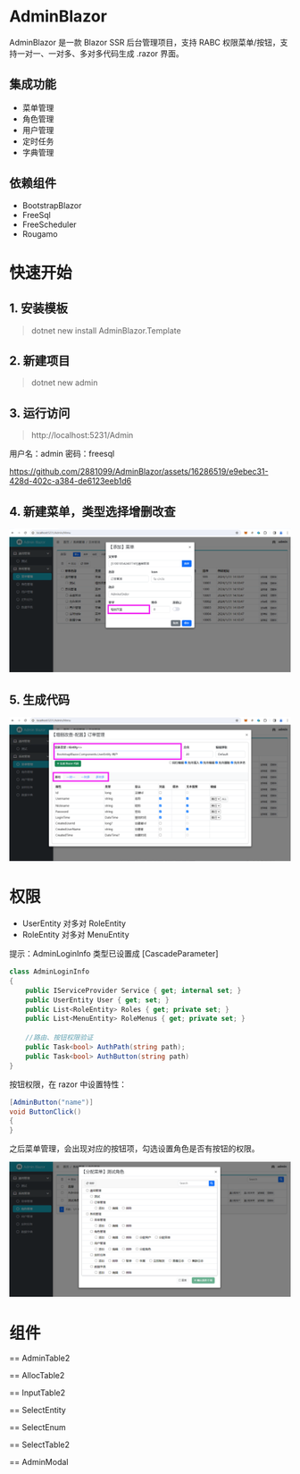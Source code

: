 # AdminBlazor

AdminBlazor 是一款 Blazor SSR 后台管理项目，支持 RABC 权限菜单/按钮，支持一对一、一对多、多对多代码生成 .razor 界面。

## 集成功能

- 菜单管理
- 角色管理
- 用户管理
- 定时任务
- 字典管理

## 依赖组件

- BootstrapBlazor
- FreeSql
- FreeScheduler
- Rougamo

# 快速开始

## 1. 安装模板

> dotnet new install AdminBlazor.Template

## 2. 新建项目

> dotnet new admin

## 3. 运行访问

> http://localhost:5231/Admin

用户名：admin 密码：freesql

https://github.com/2881099/AdminBlazor/assets/16286519/e9ebec31-428d-402c-a384-de6123eeb1d6

## 4. 新建菜单，类型选择增删改查

![image](Images/01.png)

## 5. 生成代码

![image](Images/02.png)

# 权限

- UserEntity 对多对 RoleEntity
- RoleEntity 对多对 MenuEntity

提示：AdminLoginInfo 类型已设置成 \[CascadeParameter\]

```csharp
class AdminLoginInfo
{
    public IServiceProvider Service { get; internal set; }
    public UserEntity User { get; set; }
    public List<RoleEntity> Roles { get; private set; }
    public List<MenuEntity> RoleMenus { get; private set; }

    //路由、按钮权限验证
    public Task<bool> AuthPath(string path);
    public Task<bool> AuthButton(string path)
}
```

按钮权限，在 razor 中设置特性：

```csharp
[AdminButton("name")]
void ButtonClick()
{
}
```

之后菜单管理，会出现对应的按钮项，勾选设置角色是否有按钮的权限。

![image](Images/03.png)

# 组件

== AdminTable2

== AllocTable2

== InputTable2

== SelectEntity

== SelectEnum

== SelectTable2

== AdminModal
